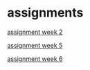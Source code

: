 # assignments
[assignment week 2](https://github.com/Meesvanbroekhoven/assingments/blob/master/Assignment_week_2-2.ipynb)

[assignment week 5](https://github.com/Meesvanbroekhoven/assingments/blob/master/Assignment_week_5.ipynb)

[assignment week 6](https://github.com/Meesvanbroekhoven/assingments/blob/master/assignment4-4.ipynb)
